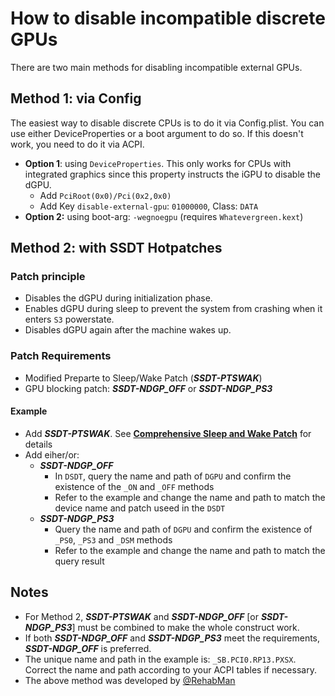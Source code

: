 # How to disable incompatible discrete GPUs

There are two main methods for disabling incompatible external GPUs.

## Method 1: via Config
The easiest way to disable discrete CPUs is to do it via Config.plist. You can use either DeviceProperties or a boot argument to do so. If this doesn't work, you need to do it via ACPI.

- **Option 1**: using `DeviceProperties`. This only works for CPUs with integrated graphics since this property instructs the iGPU to disable the dGPU.
	- Add `PciRoot(0x0)/Pci(0x2,0x0)` 
  	- Add Key `disable-external-gpu`: `01000000`, Class: `DATA`
- **Option 2:** using boot-arg: `-wegnoegpu` (requires `Whatevergreen.kext`)

## Method 2: with SSDT Hotpatches

### Patch principle
- Disables the dGPU during initialization phase.
- Enables dGPU during sleep to prevent the system from crashing when it enters `S3` powerstate.
- Disables dGPU again after the machine wakes up.

### Patch Requirements

- Modified Preparte to Sleep/Wake Patch (***SSDT-PTSWAK***)
- GPU blocking patch: ***SSDT-NDGP_OFF*** or ***SSDT-NDGP_PS3***

#### Example

- Add ***SSDT-PTSWAK***. See [**Comprehensive Sleep and Wake Patch**](https://github.com/5T33Z0/OC-Little-Translated/tree/main/04_Fixing_Sleep_and_Wake_Issues/PTSWAK_Sleep_and_Wake_Fix) for details
- Add eiher/or:
	- ***SSDT-NDGP_OFF***
		- In `DSDT`, query the name and path of `DGPU` and confirm the existence of the `_ON` and `_OFF` methods
		- Refer to the example and change the name and path to match the device name and patch useed in the `DSDT`
  	- ***SSDT-NDGP_PS3***
		- Query the name and path of `DGPU` and confirm the existence of `_PS0`, `_PS3` and `_DSM` methods
		- Refer to the example and change the name and path to match the query result
 
## Notes

- For Method 2, ***SSDT-PTSWAK*** and ***SSDT-NDGP_OFF*** [or ***SSDT-NDGP_PS3***] must be combined to make the whole construct work.
- If both ***SSDT-NDGP_OFF*** and ***SSDT-NDGP_PS3*** meet the requirements, ***SSDT-NDGP_OFF*** is preferred.
- The unique name and path in the example is: `_SB.PCI0.RP13.PXSX`. Correct the name and path according to your ACPI tables if necessary.
- The above method was developed by [@RehabMan](https://github.com/rehabman)
